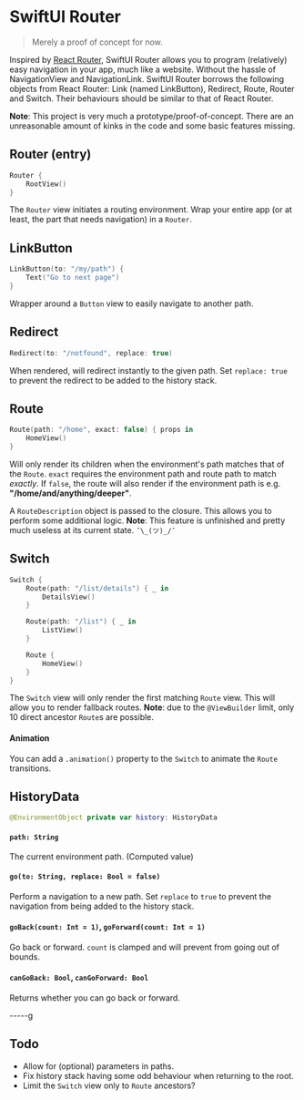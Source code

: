 SwiftUI Router
==============
> Merely a proof of concept for now.

Inspired by [React Router](https://github.com/ReactTraining/react-router), SwiftUI Router allows you to program (relatively) easy navigation in your app, much like a website. Without the hassle of NavigationView and NavigationLink. SwiftUI Router borrows the following objects from React Router: Link (named LinkButton), Redirect, Route, Router and Switch. Their behaviours should be similar to that of React Router.

**Note**: This project is very much a prototype/proof-of-concept. There are an unreasonable amount of kinks in the code and some basic features missing.

## Router (entry)
```swift
Router {
    RootView()
}
```
The `Router` view initiates a routing environment. Wrap your entire app (or at least, the part that needs navigation) in a `Router`.

## LinkButton
```swift
LinkButton(to: "/my/path") {
    Text("Go to next page")
}
```
Wrapper around a `Button` view to easily navigate to another path.

## Redirect
```swift
Redirect(to: "/notfound", replace: true)
```
When rendered, will redirect instantly to the given path. Set `replace: true` to prevent the redirect to be added to the history stack.

## Route
```swift
Route(path: "/home", exact: false) { props in
    HomeView()
}
```
Will only render its children when the environment's path matches that of the `Route`. `exact` requires the environment path and route path to match *exactly*. If `false`, the route will also render if the environment path is e.g. **"/home/and/anything/deeper"**.

A `RouteDescription` object is passed to the closure. This allows you to perform some additional logic. **Note**: This feature is unfinished and pretty much useless at its current state. `¯\_(ツ)_/¯`

## Switch
```swift
Switch {
    Route(path: "/list/details") { _ in 
        DetailsView()
    }

    Route(path: "/list") { _ in 
        ListView()
    }

    Route {
        HomeView()
    }
}
```
The `Switch` view will only render the first matching `Route` view. This will allow you to render fallback routes. **Note**: due to the `@ViewBuilder` limit, only 10 direct ancestor `Route`s are possible.

#### Animation
You can add a `.animation()` property to the `Switch` to animate the `Route` transitions.

## HistoryData
```swift
@EnvironmentObject private var history: HistoryData
```

#### `path: String`
The current environment path. (Computed value)

#### `go(to: String, replace: Bool = false)`
Perform a navigation to a new path. Set `replace` to `true` to prevent the navigation from being added to the history stack.

#### `goBack(count: Int = 1)`, `goForward(count: Int = 1)`
Go back or forward. `count` is clamped and will prevent from going out of bounds.

#### `canGoBack: Bool`, `canGoForward: Bool`
Returns whether you can go back or forward.

-----g

## Todo
* Allow for (optional) parameters in paths.
* Fix history stack having some odd behaviour when returning to the root.
* Limit the `Switch` view only to `Route` ancestors?